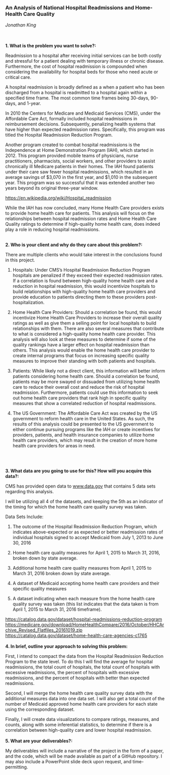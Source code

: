 ### An Analysis of National Hospital Readmissions and Home-Health Care Quality
*Jonathan King*
<br>
<br>
<br>

**1. What is the problem you want to solve?:** 

Readmission to a hospital after receiving initial services can be both costly and stressful for a patient dealing with temporary illness or chronic disease.  Furthermore, the cost of hospital readmission is compounded when considering the availability for hospital beds for those who need acute or critical care.  

A hospital readmission is broadly defined as a when a patient who has been discharged from a hospital is readmitted to a hospital again within a specified time frame.  The most common time frames being 30-days, 90-days, and 1-year.

In 2010 the Centers for Medicare and Medicaid Services (CMS), under the Affordable Care Act, formally included hospital readmissions in reimbursement decisions.  Subsequently, penalizing health systems that have higher than expected readmission rates.  Specifically, this program was titled the Hospital Readmission Reduction Program.

Another program created to combat hospital readmissions is the Independence at Home Demonstration Program (IAH), which started in 2012.  This program provided mobile teams of physicians, nurse practitioners, pharmacists, social workers, and other providers to assist chronically ill Medicare patients in their homes.  The IAH found patients under their care saw fewer hospital readmissions, which resulted in an average savings of $3,070 in the first year, and $1,010 in the subsequent year.  This program was so successful that it was extended another two years beyond its original three-year window. 

https://en.wikipedia.org/wiki/Hospital_readmission

While the IAH has now concluded, many Home Health Care providers exists to provide home health care for patients.  This analysis will focus on the relationships between hospital readmission rates and Home Health Care Quality ratings to determine if high-quality home health care, does indeed play a role in reducing hospital readmissions.
<br>
<br>

**2. Who is your client and why do they care about this problem?:** 

There are multiple clients who would take interest in the conclusions found in this project.

1)	Hospitals:  Under CMS’s Hospital Readmission Reduction Program hospitals are penalized if they exceed their expected readmission rates.  If a correlation is found between high-quality home health care and a reduction in hospital readmission, this would incentivize hospitals to build relationships with high-quality home health care providers and provide education to patients directing them to these providers post-hospitalization.

2)	Home Health Care Providers:  Should a correlation be found, this would incentivize Home Health Care Providers to increase their overall quality ratings as well as give them a selling point for local hospitals to build relationships with them.  There are also several measures that contribute to what is considered a high-quality home health care provider.  This analysis will also look at these measures to determine if some of the quality rankings have a larger effect on hospital readmission than others.  This analysis would enable the home health care provider to create internal programs that focus on increasing specific quality measures to improve their standing with both patients and hospitals.

3)	Patients:  While likely not a direct client, this information will better inform patients considering home health care.  Should a correlation be found, patients may be more swayed or dissuaded from utilizing home health care to reduce their overall cost and reduce the risk of hospital readmission.  Furthermore, patients could use this information to seek out home health care providers that rank high in specific quality measures that show a correlated reduction of hospital readmissions.

4)	The US Government:  The Affordable Care Act was created by the US government to reform health care in the United States.  As such, the results of this analysis could be presented to the US government to either continue pursuing programs like the IAH or create incentives for providers, patients, and health insurance companies to utilize home health care providers, which may result in the creation of more home health care providers for areas in need.
<br>
<br>


**3.  What data are you going to use for this? How will you acquire this data?:**

CMS has provided open data to www.data.gov that contains 5 data sets regarding this analysis.  

I will be utilizing all 4 of the datasets, and keeping the 5th as an indicator of the timing for which the home health care quality survey was taken.

Data Sets Include:  

1)	The outcome of the Hospital Readmission Reduction Program, which indicates above-expected or as expected or better readmission rates of individual hospitals signed to accept Medicaid from July 1, 2013 to June 30, 2016

2)	Home health care quality measures for April 1, 2015 to March 31, 2016, broken down by state average.

3)	Additional home health care quality measures from April 1, 2015 to March 31, 2016 broken down by state average.

4)	A dataset of Medicaid accepting home health care providers and their specific quality measures

5)	A dataset indicating when each measure from the home health care quality survey was taken (this list indicates that the data taken is from April 1, 2015 to March 31, 2016 timeframe).

https://catalog.data.gov/dataset/hospital-readmissions-reduction-program
https://medicare.gov/download/HomeHealthCompare/2016/October/HHCArchive_Revised_Flatfiles_20161019.zip
https://catalog.data.gov/dataset/home-health-care-agencies-c1765
<br>
<br>
**4. In brief, outline your approach to solving this problem:**

First, I intend to compact the data from the Hospital Readmission Reduction Program to the state level.  To do this I will find the average for hospital readmissions, the total count of hospitals, the total count of hospitals with excessive readmissions, the percent of hospitals with excessive readmissions, and the percent of hospitals with better than expected readmissions.

Second, I will merge the home health care quality survey data with the additional measures data into one data set. I will also get a total count of the number of Medicaid approved home health care providers for each state using the corresponding dataset.

Finally, I will create data visualizations to compare ratings, measures, and counts, along with some inferential statistics, to determine if there is a correlation between high-quality care and lower hospital readmission.
<br>
<br>
**5. What are your deliverables?:**

My deliverables will include a narrative of the project in the form of a paper, and the code, which will be made available as part of a GitHub repository.  I may also include a PowerPoint slide deck upon request, and time-permitting.
